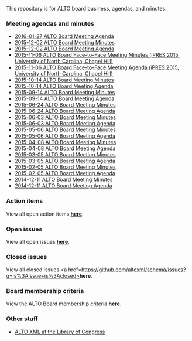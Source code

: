 This repository is for ALTO board business, agendas, and minutes.

### Meeting agendas and minutes
* [2016-01-27 ALTO Board Meeting Agenda](http://altoxml.github.io/2016-01-27%20ALTO%20Board%20Meeting%20Agenda.html)
* [2015-12-02 ALTO Board Meeting Minutes](http://altoxml.github.io/2015-12-02%20ALTO%20Board%20Meeting%20Minutes.html)
* [2015-12-02 ALTO Board Meeting Agenda](http://altoxml.github.io/2015-12-02%20ALTO%20Board%20Meeting%20Agenda.html)
* [2015-11-06 ALTO Board Face-to-Face Meeting Minutes (iPRES 2015, University of North Carolina, Chapel Hill)](http://altoxml.github.io/2015-11-06%20ALTO%20Board%20Meeting%20Minutes.html)
* [2015-11-06 ALTO Board Face-to-Face Meeting Agenda (iPRES 2015, University of North Carolina, Chapel Hill)](http://altoxml.github.io/2015-11-06%20ALTO%20Board%20Meeting%20Agenda.html)
* [2015-10-14 ALTO Board Meeting Minutes](http://altoxml.github.io/2015-10-14%20ALTO%20Board%20Meeting%20Minutes.html)
* [2015-10-14 ALTO Board Meeting Agenda](http://altoxml.github.io/2015-10-14%20ALTO%20Board%20Meeting%20Agenda.html)
* [2015-09-14 ALTO Board Meeting Minutes](http://altoxml.github.io/2015-09-14%20ALTO%20Board%20Meeting%20Minutes.html)
* [2015-09-14 ALTO Board Meeting Agenda](http://altoxml.github.io/2015-09-14%20ALTO%20Board%20Meeting%20Agenda.html)
* [2015-06-24 ALTO Board Meeting Minutes](http://altoxml.github.io/2015-06-24%20ALTO%20Board%20Meeting%20Minutes.html)
* [2015-06-24 ALTO Board Meeting Agenda](http://altoxml.github.io/2015-06-24%20ALTO%20Board%20Meeting%20Agenda.html)
* [2015-06-03 ALTO Board Meeting Minutes](http://altoxml.github.io/2015-06-03%20ALTO%20Board%20Meeting%20Minutes.html)
* [2015-06-03 ALTO Board Meeting Agenda](http://altoxml.github.io/2015-06-03%20ALTO%20Board%20Meeting%20Agenda.html)
* [2015-05-06 ALTO Board Meeting Minutes](http://altoxml.github.io/2015-05-06%20ALTO%20Board%20Meeting%20Minutes.html)
* [2015-05-06 ALTO Board Meeting Agenda](http://altoxml.github.io/2015-05-06%20ALTO%20Board%20Meeting%20Agenda.html)
* [2015-04-08 ALTO Board Meeting Minutes](http://altoxml.github.io/2015-04-08%20ALTO%20Board%20Meeting%20Minutes.html)
* [2015-04-08 ALTO Board Meeting Agenda](http://altoxml.github.io/2015-04-08%20ALTO%20Board%20Meeting%20Agenda.html)
* [2015-03-05 ALTO Board Meeting Minutes](http://altoxml.github.io/2015-03-05%20ALTO%20Board%20Meeting%20Minutes.html)
* [2015-03-05 ALTO Board Meeting Agenda](http://altoxml.github.io/2015-03-05%20ALTO%20Board%20Meeting%20Agenda.html)
* [2015-02-05 ALTO Board Meeting Minutes](http://altoxml.github.io/2015-02-05%20ALTO%20Board%20Meeting%20Minutes.html)
* [2015-02-05 ALTO Board Meeting Agenda](http://altoxml.github.io/2015-02-05%20ALTO%20Board%20Meeting%20Agenda.html)
* [2014-12-11 ALTO Board Meeting Minutes](http://altoxml.github.io/2014-12-11%20ALTO%20Board%20Meeting%20Minutes.html)
* [2014-12-11 ALTO Board Meeting Agenda](http://altoxml.github.io/2014-12-11%20ALTO%20Board%20Meeting%20Agenda.html)

### Action items
View all open action items <a href=https://github.com/altoxml/board/labels/action%20item><b>here</b></a>.

### Open issues
View all open issues <a href=https://github.com/altoxml/schema/issues><b>here</b></a>.

### Closed issues
View all closed issues <a href=https://github.com/altoxml/schema/issues?q=is%3Aissue+is%3Aclosed><b>here</b></a>.

### Board membership criteria
View the ALTO Board membership criteria <a href=http://altoxml.github.io/ALTO%20Board%20Membership%20Criteria.html><b>here</b></a>.

### Other stuff
* [ALTO XML at the Library of Congress](http://www.loc.gov/standards/alto/)

